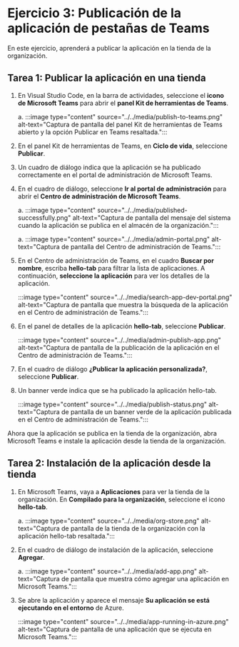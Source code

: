 # Ejercicio 3: Publicación de la aplicación de pestañas de Teams

En este ejercicio, aprenderá a publicar la aplicación en la tienda de la organización.

## Tarea 1: Publicar la aplicación en una tienda

1. En Visual Studio Code, en la barra de actividades, seleccione el **icono de Microsoft Teams** para abrir el **panel Kit de herramientas de Teams**.

    a. :::image type="content" source="../../media/publish-to-teams.png" alt-text="Captura de pantalla del panel Kit de herramientas de Teams abierto y la opción Publicar en Teams resaltada.":::

1. En el panel Kit de herramientas de Teams, en **Ciclo de vida**, seleccione **Publicar**.

1. Un cuadro de diálogo indica que la aplicación se ha publicado correctamente en el portal de administración de Microsoft Teams.

1. En el cuadro de diálogo, seleccione **Ir al portal de administración** para abrir el **Centro de administración de Microsoft Teams**.

    a. :::image type="content" source="../../media/published-successfully.png" alt-text="Captura de pantalla del mensaje del sistema cuando la aplicación se publica en el almacén de la organización.":::

    a. :::image type="content" source="../../media/admin-portal.png" alt-text="Captura de pantalla del Centro de administración de Teams.":::

1. En el Centro de administración de Teams, en el cuadro **Buscar por nombre**, escriba **hello-tab** para filtrar la lista de aplicaciones. A continuación, **seleccione la aplicación** para ver los detalles de la aplicación.

    :::image type="content" source="../../media/search-app-dev-portal.png" alt-text="Captura de pantalla que muestra la búsqueda de la aplicación en el Centro de administración de Teams.":::

1. En el panel de detalles de la aplicación **hello-tab**, seleccione **Publicar**.

    :::image type="content" source="../../media/admin-publish-app.png" alt-text="Captura de pantalla de la publicación de la aplicación en el Centro de administración de Teams.":::

1. En el cuadro de diálogo **¿Publicar la aplicación personalizada?**, seleccione **Publicar**.

1. Un banner verde indica que se ha publicado la aplicación hello-tab.

    :::image type="content" source="../../media/publish-status.png" alt-text="Captura de pantalla de un banner verde de la aplicación publicada en el Centro de administración de Teams.":::

Ahora que la aplicación se publica en la tienda de la organización, abra Microsoft Teams e instale la aplicación desde la tienda de la organización.

## Tarea 2: Instalación de la aplicación desde la tienda

1. En Microsoft Teams, vaya a **Aplicaciones** para ver la tienda de la organización. En **Compilado para la organización**, seleccione el icono **hello-tab**.

    a. :::image type="content" source="../../media/org-store.png" alt-text="Captura de pantalla de la tienda de la organización con la aplicación hello-tab resaltada.":::

1. En el cuadro de diálogo de instalación de la aplicación, seleccione **Agregar**.

    a. :::image type="content" source="../../media/add-app.png" alt-text="Captura de pantalla que muestra cómo agregar una aplicación en Microsoft Teams.":::

1. Se abre la aplicación y aparece el mensaje **Su aplicación se está ejecutando en el entorno** de Azure.

    :::image type="content" source="../../media/app-running-in-azure.png" alt-text="Captura de pantalla de una aplicación que se ejecuta en Microsoft Teams.":::
